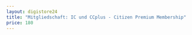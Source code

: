 ```yaml
---
layout: digistore24
title: "Mitgliedschaft: IC und CCplus - Citizen Premium Membership"
price: 180
---
```

